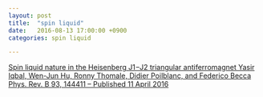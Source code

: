 ```yaml
---
layout: post
title:  "spin liquid"
date:   2016-08-13 17:00:00 +0900
categories: spin liquid

---
```

[Spin liquid nature in the Heisenberg J1−J2 triangular antiferromagnet
Yasir Iqbal, Wen-Jun Hu, Ronny Thomale, Didier Poilblanc, and Federico Becca
Phys. Rev. B 93, 144411 – Published 11 April 2016](http://journals.aps.org/prb/abstract/10.1103/PhysRevB.93.144411)